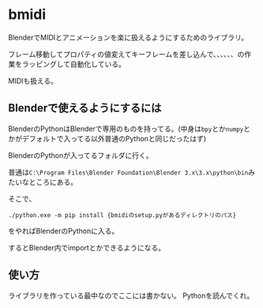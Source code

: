 # bmidi

BlenderでMIDIとアニメーションを楽に扱えるようにするためのライブラリ。

フレーム移動してプロパティの値変えてキーフレームを差し込んで、、、、、、の作業をラッピングして自動化している。

MIDIも扱える。

## Blenderで使えるようにするには

BlenderのPythonはBlenderで専用のものを持ってる。(中身は```bpy```とか```numpy```とかがデフォルトで入ってる以外普通のPythonと同じだったはず)

BlenderのPythonが入ってるフォルダに行く。

普通は```C:\Program Files\Blender Foundation\Blender 3.x\3.x\python\bin```みたいなところにある。

そこで、

```
./python.exe -m pip install {bmidiのsetup.pyがあるディレクトリのパス}
```

をやればBlenderのPythonに入る。

するとBlender内でimportとかできるようになる。

## 使い方

ライブラリを作っている最中なのでここには書かない。
Pythonを読んでくれ。
